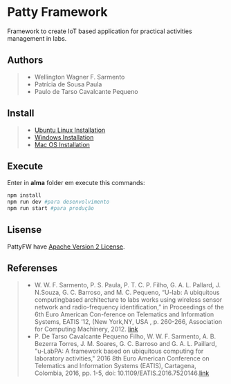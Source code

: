# Patty Framework

Framework to create IoT based application for practical activities management in labs.

## Authors
> * Wellington Wagner F. Sarmento
> * Patrícia de Sousa Paula
> * Paulo de Tarso Cavalcante Pequeno

## Install
> * [Ubuntu Linux Installation](https://github.com/wwagner33/pattyFW/blob/master/install_ubuntu.md)
> * [Windows Installation]()
> * [Mac OS Installation](https://github.com/wwagner33/pattyFW/blob/master/install_macos.md)

## Execute
Enter in **alma** folder em execute this commands: 

```bash
npm install
npm run dev #para desenvolvimento
npm run start #para produção
```
## Lisense

PattyFW have [Apache Version 2 License](http://www.apache.org/licenses/).

## Referenses
> *  W. W. F. Sarmento, P. S. Paula, P. T. C. P. Filho, G. A. L. Pallard, J. N.Souza, G. C. Barroso, and M. C. Pequeno, “U-lab: A ubiquitous computingbased architecture to labs works using wireless sensor network and radio-frequency identification,” in Proceedings of the 6th Euro American Con-ference on Telematics and Information Systems, EATIS ’12, (New York,NY, USA , p. 260-266, Association for Computing Machinery, 2012. [link][link-eatis2012]
> * P. De Tarso Cavalcante Pequeno Filho, W. W. F. Sarmento, A. B. Bezerra Torres, J. M. Soares, G. C. Barroso and G. A. L. Paillard, "u-LabPA: A framework based on ubiquitous computing for laboratory activities," 2016 8th Euro American Conference on Telematics and Information Systems (EATIS), Cartagena, Colombia, 2016, pp. 1-5, doi: 10.1109/EATIS.2016.7520146.[link][link-eatis2016]

[link-eatis2012]:(https://doi.org/10.1145/2261605.2261644)
[link-eatis2016]:(https://doi.org/10.1109/EATIS.2016.7520146)

